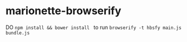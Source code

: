 marionette-browserify
=====================
DO
`npm install && bower install `
to run
`browserify -t hbsfy main.js bundle.js`
